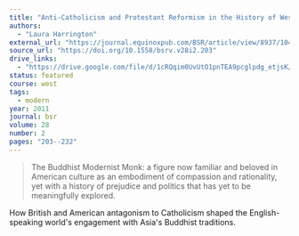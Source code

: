 ```yaml
---
title: "Anti-Catholicism and Protestant Reformism in the History of Western Imagery of the Buddhist Monk: Some Roots of the Modernist Monk"
authors:
  - "Laura Harrington"
external_url: "https://journal.equinoxpub.com/BSR/article/view/8937/10406"
source_url: "https://doi.org/10.1558/bsrv.v28i2.203"
drive_links:
  - "https://drive.google.com/file/d/1cRQqim0UvUtO1pnTEA9pcglpdg_etjsK/view?usp=drivesdk"
status: featured
course: west
tags:
  - modern
year: 2011
journal: bsr
volume: 28
number: 2
pages: "203--232"
---
```


> The Buddhist Modernist Monk: a figure now familiar and beloved in American culture as an embodiment of compassion and rationality, yet with a history of prejudice and politics that has yet to be meaningfully explored.

How British and American antagonism to Catholicism shaped the English-speaking world's engagement with Asia's Buddhist traditions.
